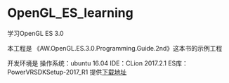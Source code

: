 # OpenGL_ES_learning
学习OpenGL ES 3.0

本工程是 《AW.OpenGL.ES.3.0.Programming.Guide.2nd》这本书的示例工程

开发环境是 
操作系统：ubuntu 16.04
IDE：CLion 2017.2.1
ES库：PowerVRSDKSetup-2017_R1 提供[下载地址](https://community.imgtec.com/developers/powervr/installers/) 
